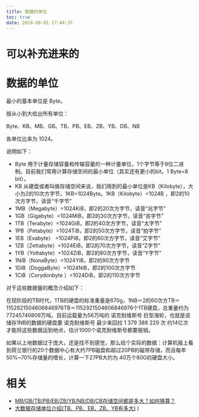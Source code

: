 ```yaml
---
title: 数据的单位
toc: true
date: 2018-08-01 17:44:37
---
```

# 可以补充进来的


# 数据的单位

最小的基本单位是 Byte。

按从小到大给出所有单位：

Byte、KB、MB、GB、TB、PB、EB、ZB、YB、DB、NB

各单位比率为 1024。

说明如下：

- Byte 用于计量存储容量和传输容量的一种计量单位，1个字节等于8位二进制。目前我们常用计算存储空间的最小单位（其实还有更小的bit，1 Byte=8 bit）。
- KB 从硬盘或者叫做存储空间来说，我们用到的最小单位是KB（Kilobyte），大小为2的10次方字节，1KB=1024Byte。1KB（Kilobyte）=1024B ，即2的10次方字节，读音“千字节”
- 1MB（Megabyte）=1024KiB，即2的20次方字节，读音“兆字节”
- 1GB（Gigabyte）=1024MiB，即2的30次方字节，读音“吉字节”
- 1TB（Terabyte）=1024GiB，即2的40次方字节，读音“太字节”
- 1PB（Petabyte）=1024TiB，即2的50次方字节，读音“拍字节”
- 1EB（Exabyte） =1024PiB，即2的60次方字节，读音“艾字节”
- 1ZB（Zettabyte）=1024EiB，即2的70次方字节，读音“Z字节”
- 1YB（Yottabyte）=1024ZiB，即2的80次方字节，读音“Y字节”
- 1NiB（NonaByte）=1024YiB，即2的90次方字节
- 1DiB（DoggaByte）=1024NiB，即2的100次方字节
- 1CiB（Corydonbyte ）=1024DiB，即2的110次方字节

对于这些数据量的概念介绍如下：

在现阶段的TB时代，1TB的硬盘的标准重量是670g，1NB＝2的60次方TB＝1152921504606846976TB＝1152921504606846976个1TB硬盘，总重量约为77245740809万吨，目前运载量为56万吨的 诺克耐维斯号 巨型海轮，也就是说储存1NB的数据的硬盘要 诺克耐维斯号 最少来回拉 1 379 388 229 次 约14亿次才能将这些数据运到地点，估计1000个诺克耐维斯号都要报销。

如果以上地数据过于庞大，还是找不到感觉，那么给个实际的数据：计算机报上看到荷兰银行的20个数据中心有大约7PB磁盘和超过20PB的磁带存储，而且每年50%~70%存储量的增长，计算一下27PB大约为 40万个80G的硬盘大小。




# 相关

- [MB/GB/TB/PB/EB/ZB/YB/NB/DB/CB存储空间都是多大？如何换算？](http://www.cnblogs.com/xjqlove1989/p/3879387.html)
- [大数据存储单位介绍(TB、PB、EB、ZB、YB有多大)](http://www.jb51.net/diannaojichu/86526.html)
)
